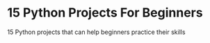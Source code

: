 # 15 Python Projects For Beginners
15 Python projects that can help beginners practice their skills
